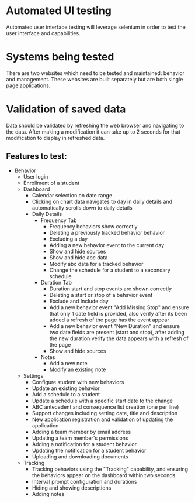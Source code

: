 # Automated UI testing
Automated user interface testing will leverage selenium in order to test the user interface and capabilities.

# Systems being tested
There are two websites which need to be tested and maintained: behavior and management. These websites are built separately but are both single page applications.

# Validation of saved data
Data should be validated by refreshing the web browser and navigating to the data. After making a modification it can take up to 2 seconds for that modification to display in refreshed data.

## Features to test:
- Behavior
    - User login
    - Enrollment of a student
    - Dashboard
        - Calendar selection on date range
        - Clicking on chart data navigates to day in daily details and automatically scrolls down to daily details
        - Daily Details
            - Frequency Tab
                - Frequency behaviors show correctly
                - Deleting a previously tracked behavior behavior
                - Excluding a day
                - Adding a new behavior event to the current day
                - Show and hide sources
                - Show and hide abc data
                - Modify abc data for a tracked behavior
                - Change the schedule for a student to a secondary schedule
            - Duration Tab
                - Duration start and stop events are shown correctly
                - Deleting a start or stop of a behavior event
                - Exclude and Include day
                - Add a new behavior event "Add Missing Stop" and ensure that only 1 date field is provided, also verify after its been added a refresh of the page has the event appear
                - Add a new behavior event "New Duration" and ensure two date fields are present (start and stop), after adding the new duration verify the data appears with a refresh of the page
                - Show and hide sources
            - Notes
                - Add a new note
                - Modify an existing note
    - Settings
        - Configure student with new behaviors
        - Update an existing behavior
        - Add a schedule to a student
        - Update a schedule with a specific start date to the change
        - ABC antecedent and consequence list creation (one per line)
        - Support changes including setting date, title and description
        - New application registration and validation of updating the application
        - Adding a team member by email address
        - Updating a team member's permissions
        - Adding a notification for a student behavior
        - Updating the notification for a student behavior
        - Uploading and downloading documents
    - Tracking
        - Tracking behaviors using the "Tracking" capability, and ensuring the behaviors appear on the dashboard within two seconds
        - Interval prompt configuration and durations
        - Hiding and showing descriptions
        - Adding notes
